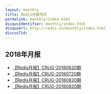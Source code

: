 ```yaml
---
layout: monthly
title: Redis月报专栏
permalink: monthly/index.html
disqusIdentifier: monthly/index.html
disqusUrl: http://redis.cn/monthly/index.html
discuzTid: 
---
```



## 2018年月报 ##

* [【Redis月报】CRUG-20180620期](/monthly/m20180620.html)
* [【Redis月报】CRUG-20180720期](/monthly/m20180720.html)
* [【Redis月报】CRUG-20180820期](/monthly/m20180820.html)
* [【Redis月报】CRUG-20180820期](/monthly/m20180920.html)
